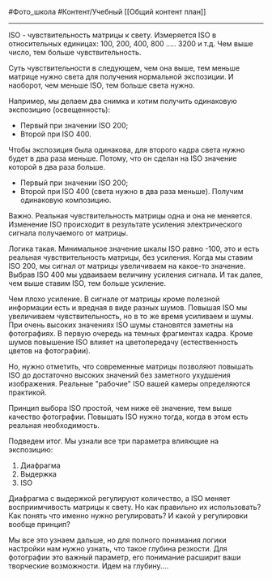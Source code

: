 #Фото_школа #Контент/Учебный 
[[Общий контент план]]
______________

ISO - чувствительность матрицы к свету.
Измеряется ISO в относительных единицах: 100, 200, 400, 800 ..... 3200 и т.д.
Чем выше число, тем больше чувствительность.

Суть чувствительности в следующем, чем она выше, тем меньше матрице нужно света для получения нормальной экспозиции.
И наоборот, чем меньше ISO, тем больше света нужно.

Например, мы делаем два снимка и хотим получить одинаковую экспозицию (освещенность):
- Первый при значении ISO 200;
- Второй при ISO 400.


Чтобы экспозиция была одинакова, для второго кадра света нужно будет в два раза меньше. Потому, что он сделан на ISO значение которой в два раза больше.

- Первый при значении ISO 200;
- Второй при ISO 400 (света нужно в два раза меньше).
Получим одинаковую композицию.

Важно. 
Реальная чувствительность матрицы одна и она не меняется. Изменение ISO происходит в результате усиления электрического сигнала получаемого от матрицы.

Логика такая. Минимальное значение шкалы ISO равно -100, это и есть реальная чувствительность матрицы, без усиления.
Когда мы ставим ISO 200, мы сигнал от матрицы увеличиваем на какое-то значение.
Выбрав ISO 400 мы удваиваем величину усиления сигнала. И так далее, чем выше ставим ISO, тем больше усиление.

Чем плохо усиление.
В сигнале от матрицы кроме полезной информации есть и вредная в виде разных шумов. Повышая ISO мы увеличиваем чувствительность, но в то же время усиливаем и шумы. При очень высоких значениях ISO шумы становятся заметны на фотографиях. В первую очередь на темных фрагментах кадра. Кроме шумов повышение ISO влияет на цветопередачу (естественность цветов на фотографии).

Но, нужно отметить, что современные матрицы позволяют повышать ISO до достаточно высоких значений без заметного ухудшения изображения. Реальные "рабочие" ISO вашей камеры определяются практикой.

Принцип выбора ISO простой, чем ниже её значение, тем выше качество фотографии.
Повышать ISO нужно тогда, когда в этом есть реальная необходимость.

Подведем итог.
Мы узнали все три параметра влияющие на экспозицию:
1. Диафрагма
2. Выдержка
3. ISO

Диафрагма с выдержкой регулируют количество, а ISO меняет восприимчивость матрицы к свету.
Но как правильно их использовать?
Как понять что именно нужно регулировать?
И какой у регулировки вообще принцип?

Мы все это узнаем дальше, но для полного понимания логики настройки нам нужно узнать, что такое глубина резкости. Для фотографии это важный параметр, его понимание расширит ваши творческие возможности.
Идем на глубину....

